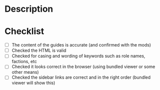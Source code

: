 # Description



# Checklist

- [ ] The content of the guides is accurate (and confirmed with the mods)
- [ ] Checked the HTML is valid
- [ ] Checked for casing and wording of keywords such as role names, factions, etc
- [ ] Checked it looks correct in the browser (using bundled viewer or some other means)
- [ ] Checked the sidebar links are correct and in the right order (bundled viewer will show this)
